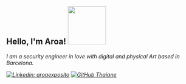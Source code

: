 <h2> Hello, I'm Aroa! <img src="https://media.giphy.com/media/3ohs7YgbhXio2VGpaM/giphy.gif" width="100"></h2>
<p><em>I am a security engineer in love with digital and physical Art based in Barcelona.


[![Linkedin: aroaexposito](https://img.shields.io/badge/-aroaexposito-blue?style=flat-square&logo=Linkedin&logoColor=white&link=https://www.linkedin.com/in/aroaexposito/)](https://www.linkedin.com/in/aroaexposito/)
[![GitHub Thaiane](https://img.shields.io/github/followers/AroaOnunca?label=AroaOnunca&style=social)](https://github.com/AroaOnunca)
